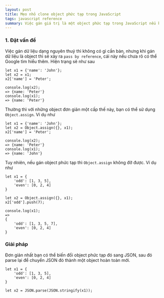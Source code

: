 ```yaml
---
layout: post
title: Mẹo nhỏ clone object phức tạp trong JavaScript
tags: javascript reference
summary: Việc gán giá trị là một object phức tạp trong JavaScript nếu không cẩn thận sẽ gây ra những bug tiềm tàng khó phát hiện
---
```


### 1. Đặt vấn đề
Việc gán dữ liệu dạng nguyên thuỷ thì không có gì cần bàn, nhưng khi gán dữ liệu là object thì sẽ xảy ra `pass by reference`, cái này nếu chưa rõ có thể Google tìm hiểu thêm. Hiện trạng sẽ như sau
```
let x1 = {'name': 'John'};
let x2 = x1;
x2['name'] = 'Peter';

console.log(x2);
=> {name: 'Peter'}
console.log(x1);
=> {name: 'Peter'}
```

Thường thì với những object đơn giản một cấp thế này, bạn có thể sử dụng `Object.assign`. Ví dụ như
```
let x1 = {'name': 'John'};
let x2 = Object.assign({}, x1);
x2['name'] = 'Peter';

console.log(x2);
=> {name: 'Peter'}
console.log(x1);
=> {name: 'John'}
```

Tuy nhiên, nếu gán object phức tạp thì `Object.assign` không đỡ được. Ví dụ như
```
let x1 = {
    'odd': [1, 3, 5],
    'even': [0, 2, 4]
}

let x2 = Object.assign({}, x1);
x2['odd'].push(7);

console.log(x1);
=>
{
    'odd': [1, 3, 5, 7],
    'even': [0, 2, 4]
}
```

### Giải pháp
Đơn giản nhất bạn có thể biến đổi object phức tạp đó sang JSON, sau đó parse lại để chuyển JSON đó thành một object hoàn toàn mới.
```
let x1 = {
    'odd': [1, 3, 5],
    'even': [0, 2, 4]
}

let x2 = JSON.parse(JSON.stringify(x1));
```
